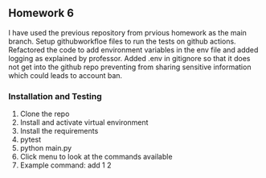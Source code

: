 ## Homework 6 

I have used the previous repository from prvious homework as the main branch.
Setup githubworkfloe files to run the tests on github actions.
Refactored the code to add environment variables in the env file and added logging as explained by professor.
Added .env in gitignore so that it does not get into the github repo preventing from sharing sensitive information which could leads to account ban.

### Installation and Testing
1. Clone the repo
2. Install and activate virtual environment
3. Install the requirements
4. pytest
5. python main.py
6. Click menu to look at the commands available
7. Example command: add 1 2
